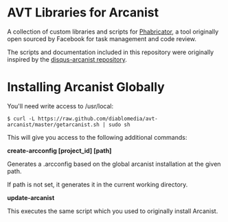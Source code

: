 AVT Libraries for Arcanist
============

A collection of custom libraries and scripts for [Phabricator](http://phabricator.org/), a tool originally open sourced by Facebook for task management and code review.

The scripts and documentation included in this repository were originally inspired by the [disqus-arcanist repository](https://github.com/disqus/disqus-arcanist/).

Installing Arcanist Globally
============================

You'll need write access to /usr/local:

    $ curl -L https://raw.github.com/diablomedia/avt-arcanist/master/getarcanist.sh | sudo sh

This will give you access to the following additional commands:

**create-arcconfig [project_id] [path]**

Generates a .arcconfig based on the global arcanist installation at the given path.

If path is not set, it generates it in the current working directory.

**update-arcanist**

This executes the same script which you used to originally install Arcanist.
